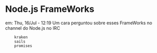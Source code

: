 

# Node.js FrameWorks

em: Thu, 16/Jul - 12:19
Um cara perguntou sobre esses FrameWorks no channel do Node.js no IRC

        kraken
        sails
        promises
